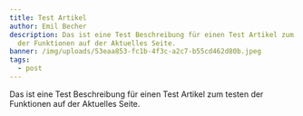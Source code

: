 ```yaml
---
title: Test Artikel
author: Emil Becher
description: Das ist eine Test Beschreibung für einen Test Artikel zum testen
  der Funktionen auf der Aktuelles Seite.
banner: /img/uploads/53eaa853-fc1b-4f3c-a2c7-b55cd462d80b.jpeg
tags:
  - post
---
```

Das ist eine Test Beschreibung für einen Test Artikel zum testen der Funktionen auf der Aktuelles Seite.